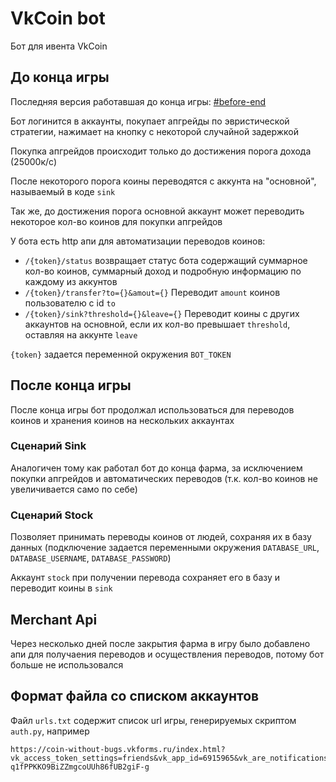 # VkCoin bot

Бот для ивента VkCoin

## До конца игры

Последняя версия работавшая до конца игры: [#before-end](https://github.com/DarkKeks/VCoinBot/tree/before-end)

Бот логинится в аккаунты, покупает апгрейды по эвристической стратегии, нажимает на кнопку с некоторой случайной задержкой

Покупка апгрейдов происходит только до достижения порога дохода (25000к/с)

После некоторого порога коины переводятся с аккунта на "основной", называемый в коде `sink`

Так же, до достижения порога основной аккаунт может переводить некоторое кол-во коинов для покупки апгрейдов

У бота есть http апи для автоматизации переводов коинов:
- `/{token}/status` возвращает статус бота содержащий суммарное кол-во коинов, суммарный доход и подробную информацию по каждому из аккунтов
- `/{token}/transfer?to={}&amout={}` Переводит `amount` коинов пользователю с id `to`
- `/{token}/sink?threshold={}&leave={}` Переводит коины с других аккаунтов на основной, если их кол-во превышает `threshold`, оставляя на аккунте `leave`

`{token}` задается переменной окружения `BOT_TOKEN`

## После конца игры
   
После конца игры бот продолжал использоваться для переводов коинов и хранения коинов на нескольких аккаунтах

### Сценарий Sink

Аналогичен тому как работал бот до конца фарма, за исключением покупки апгрейдов и автоматических переводов (т.к. кол-во коинов не увеличивается само по себе)

### Сценарий Stock

Позволяет принимать переводы коинов от людей, сохраняя их в базу данных (подключение задается переменными окружения `DATABASE_URL`, `DATABASE_USERNAME`, `DATABASE_PASSWORD`)

Аккаунт `stock` при получении перевода сохраняет его в базу и переводит коины в `sink` 

## Merchant Api

Через несколько дней после закрытия фарма в игру было добавлено апи для получаения переводов и осуществления переводов, потому бот больше не использовался  

## Формат файла со списком аккаунтов
   
Файл `urls.txt` содержит список url игры, генерируемых скриптом `auth.py`, например
```
https://coin-without-bugs.vkforms.ru/index.html?vk_access_token_settings=friends&vk_app_id=6915965&vk_are_notifications_enabled=0&vk_group_id=137565779&vk_is_app_user=1&vk_language=ru&vk_platform=mobile_android&vk_user_id=159179937&vk_viewer_group_role=member&sign=XXXXXXXXXXX-q1fPPKKO9BiZZmgcoUUh86fUB2giF-g
```
